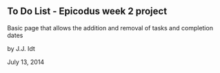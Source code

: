 ## To Do List - Epicodus week 2 project

Basic page that allows the addition and removal of tasks and completion dates

by J.J. Idt

July 13, 2014
